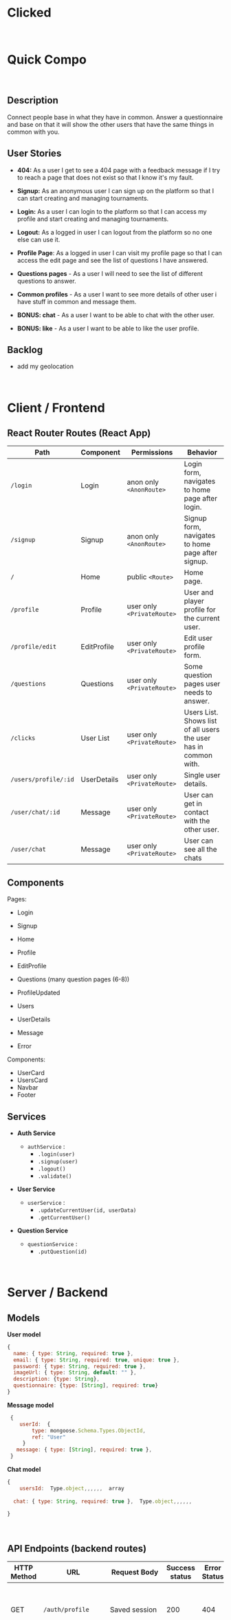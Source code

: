 # Clicked

<br>

# Quick Compo

<br>

## Description

Connect people base in what they have in common. Answer a questionnaire and base on that it will show the other users that have the same things in common with you.

## User Stories

-  **404:** As a user I get to see a 404 page with a feedback message if I try to reach a page that does not exist so that I know it's my fault.
-  **Signup:** As an anonymous user I can sign up on the platform so that I can start creating and managing tournaments.
-  **Login:** As a user I can login to the platform so that I can access my profile and start creating and managing tournaments.
-  **Logout:** As a logged in user I can logout from the platform so no one else can use it.
-  **Profile Page**: As a logged in user I can visit my profile page so that I can access the edit page and see the list of questions I have answered.
-  **Questions pages** - As a user I will need to see the list of different questions to answer.
- **Common profiles** - As a user I want to see more details of other user i have stuff in common and message them.

- **BONUS: chat** - As a user I want to be able to chat with the other user.

- **BONUS: like** - As a user I want to be able to like the user profile.
  

## Backlog

- add my geolocation


<br>


# Client / Frontend

## React Router Routes (React App)

| Path                         | Component            | Permissions                | Behavior                                                  |
| ---------------------------- | -------------------- | -------------------------- | --------------------------------------------------------- |
| `/login`                     | Login            | anon only `<AnonRoute>`    | Login form, navigates to home page after login.           |
| `/signup`                    | Signup           | anon only  `<AnonRoute>`   | Signup form, navigates to home page after signup.         |
| `/`                          | Home             | public `<Route>`           | Home page.                                                |
| `/profile`              | Profile         | user only `<PrivateRoute>` | User and player profile for the current user.             |
| `/profile/edit`         | EditProfile      | user only `<PrivateRoute>` | Edit user profile form.                                   |
| `/questions`           | Questions | user only `<PrivateRoute>` | Some question pages user needs to answer.                               |                                       |
| `/clicks` | User List | user only `<PrivateRoute>` | Users List. Shows list of all users the user has in common with. |
| `/users/profile/:id`    | UserDetails    | user only `<PrivateRoute>` | Single user details.                                    |
| `/user/chat/:id`    | Message        | user only `<PrivateRoute>` | User can get in contact with the other user.    
| `/user/chat`    | Message        | user only `<PrivateRoute>` | User can see all the chats                               |




## Components

Pages:

- Login

- Signup

- Home

- Profile
  
- EditProfile
  
- Questions (many question pages (6-8))

- ProfileUpdated

- Users
  
- UserDetails
  
- Message
  
- Error



Components:

- UserCard
- UsersCard
- Navbar
- Footer


## Services

- **Auth Service**

  - `authService` :
    - `.login(user)`
    - `.signup(user)`
    - `.logout()`
    - `.validate()`

- **User Service**

  - `userService` :
    - `.updateCurrentUser(id, userData)`
    - `.getCurrentUser()`

- **Question Service**

  - `questionService` :
    - `.putQuestion(id)`
  

<br>


# Server / Backend


## Models

**User model**

```javascript
{
  name: { type: String, required: true },
  email: { type: String, required: true, unique: true },
  password: { type: String, required: true },
  imageUrl: { type: String, default: "" },
  description: {type: String},
  questionnaire: {type: [String], required: true}  
}
```



**Message model**

```javascript
 {
    userId:  {
        type: mongoose.Schema.Types.ObjectId, 
        ref: "User"
     }
   message: { type: [String], required: true },
 }
```


**Chat model**

```javascript
{
    usersId:  Type.object,,,,,,  array 
   
  chat: { type: String, required: true },  Type.object,,,,,, 

}
```



<br>


## API Endpoints (backend routes)

| HTTP Method | URL                    | Request Body                 | Success status | Error Status | Description                                                  |
| ----------- | ---------------------- | ---------------------------- | -------------- | ------------ | ------------------------------------------------------------ |
| GET         | `/auth/profile    `    | Saved session                | 200            | 404          | Check if user is logged in and return profile page           |
| POST        | `/auth/signup`         | {name, email, password}      | 201            | 404          | Checks if fields not empty (422) and user not exists (409), then create user with encrypted password, and store user in session |
| POST        | `/auth/login`          | {username, password}         | 200            | 401          | Checks if fields not empty (422), if user exists (404), and if password matches (404), then stores user in session |
| POST        | `/auth/logout`         |                              | 204            | 400          | Logs out the user                                            |
| PUT         | `/api/question/:id` | { [questionnaire] }       | 200            | 400          | edit question                                              |
| DELETE      | `/api/matches/:id` |                              | 201            | 400          | delete the matched you dont like.                                         |
| GET         | `/api/matches`     |                              |                |              | show matched profile                                         |
| GET        | `/api/matches/:id`         | { name, img, description, questionnaire }  | 200            | 404          |                                                    |

| DELETE      | `/api/profile`     |                              | 200            | 400          | delete your own profile                                                |
| POST         | `/api/edit/profile`           |                              | 201            | 400          | Edit Profile                                                 |
| POST         | `/api/message`           |                              | 201            | 400          | Message                                                |
| Get        | `/api/message`           |                              | 201            | 400          | Get message                                                |

| POST         | `/api/chat`           |                              | 201            | 400          | Chat                                                |



<br>

## API's

<br>

## Packages

<br>


## Links

### Trello/Kanban

[Link to your trello board](https://trello.com/b/PBqtkUFX/curasan) or a picture of your physical board

### Git

The url to your repository and to your deployed project

[Client repository Link](https://github.com/screeeen/project-client)

[Server repository Link](https://github.com/screeeen/project-server)

[Deployed App Link](http://heroku.com)

### Slides

[Slides Link](http://slides.com) - The url to your *public* presentation slides

### Contributors

Marisha Deroubaix - <deroubaix> - <linkedin.com/in/marisha-deroubaix>

Eveline Coenegrachts - <evelinecoen> - <linkedin.com/in/eveline-coenegrachts>